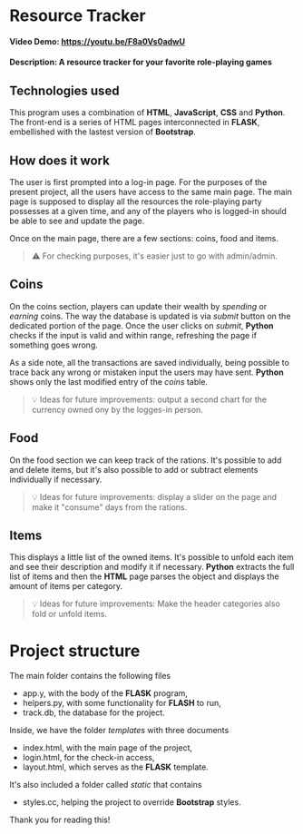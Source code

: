 # Resource Tracker
#### Video Demo:  https://youtu.be/F8a0Vs0adwU
#### Description: A resource tracker for your favorite role-playing games

## Technologies used
This program uses a combination of **HTML**, **JavaScript**, **CSS** and **Python**. The front-end is a series of HTML pages interconnected in **FLASK**, embellished with the lastest version of **Bootstrap**.

## How does it work
The user is first prompted into a log-in page. For the purposes of the present project, all the users have access to the same main page. The main page is supposed to display all the resources the role-playing party possesses at a given time, and any of the players who is logged-in should be able to see and update the page.

Once on the main page, there are a few sections: coins, food and items.

>⚠️ For checking purposes, it's easier just to go with admin/admin.

## Coins
On the coins section, players can update their wealth by *spending* or *earning* coins. The way the database is updated is via *submit* button on the dedicated portion of the page. Once the user clicks on *submit*, **Python** checks if the input is valid and within range, refreshing the page if something goes wrong.

As a side note, all the transactions are saved individually, being possible to trace back any wrong or mistaken input the users may have sent. **Python** shows only the last modified entry of the *coins* table.

>💡 Ideas for future improvements: output a second chart for the currency owned ony by the logges-in person.

## Food
On the food section we can keep track of the rations. It's possible to add and delete items, but it's also possible to add or subtract elements individually if necessary.

>💡 Ideas for future improvements: display a slider on the page and make it "consume" days from the rations.

## Items
This displays a little list of the owned items. It's possible to unfold each item and see their description and modify it if necessary. **Python** extracts the full list of items and then the **HTML** page parses the object and displays the amount of items per category.

>💡 Ideas for future improvements: Make the header categories also fold or unfold items.

# Project structure
The main folder contains the following files
- app.y, with the body of the **FLASK** program,
- helpers.py, with some functionality for **FLASH** to run,
- track.db, the database for the project.

Inside, we have the folder *templates* with three documents
- index.html, with the main page of the project,
- login.html, for the check-in access,
- layout.html, which serves as the **FLASK** template.

It's also included a folder called *static* that contains
- styles.cc, helping the project to override **Bootstrap** styles.

Thank you for reading this!
